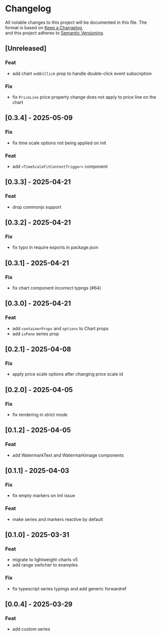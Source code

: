 # Changelog

All notable changes to this project will be documented in this file.
The format is based on [Keep a Changelog](https://keepachangelog.com/en/1.0.0/),  
and this project adheres to [Semantic Versioning](https://semver.org/spec/v2.0.0.html).

## [Unreleased]
### Feat
- add chart `onDblClick` prop to handle double-click event subscription
### Fix
- fix `PriceLine` price property change does not apply to price line on the chart

## [0.3.4] - 2025-05-09
### Fix
- fix time scale options not being applied on init
### Feat
- add `<TimeScaleFitContentTrigger>` component

## [0.3.3] - 2025-04-21
### Feat
- drop commonjs support

## [0.3.2] - 2025-04-21
### Fix
- fix typo in require exports in package.json

## [0.3.1] - 2025-04-21
### Fix
- fix chart component incorrect typngs (#64)

## [0.3.0] - 2025-04-21
### Feat
- add `containerProps` and `options` to Chart props
- add `isPane` series prop

## [0.2.1] - 2025-04-08
### Fix
- apply price scale options after changing price scale id

## [0.2.0] - 2025-04-05
### Fix 
- fix rendering in strict mode

## [0.1.2] - 2025-04-05
### Feat
- add WatermarkText and WatermarkImage components

## [0.1.1] - 2025-04-03
### Fix
- fix empty markers on init issue
### Feat
- make series and markers reactive by default

## [0.1.0] - 2025-03-31
### Feat
- migrate to lightweight-charts v5
- add range switcher to examples

### Fix
- fix typescript series typings and add generic forwardref

## [0.0.4] - 2025-03-29
### Feat
- add custom series
